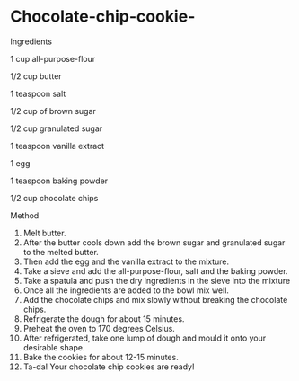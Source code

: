 # Chocolate-chip-cookie-

Ingredients



1 cup all-purpose-flour

1/2 cup butter

1 teaspoon salt

1/2 cup of brown sugar

1/2 cup granulated sugar

1 teaspoon vanilla extract

1 egg

1 teaspoon baking powder

1/2 cup chocolate chips



Method

1. Melt butter.
2. After the butter cools down add the brown sugar and granulated sugar to the melted butter. 
3. Then add the egg and the vanilla extract to the mixture.
4. Take a sieve and add the all-purpose-flour, salt and the baking powder.
5. Take a spatula and push the dry ingredients in the sieve into the  mixture
6. Once all the ingredients are added to the bowl mix well.
7. Add the chocolate chips and mix slowly without breaking the chocolate chips.
8. Refrigerate the dough for about 15 minutes.
9. Preheat the oven to 170 degrees Celsius.
10. After refrigerated, take one lump of dough and mould it onto your desirable shape.
11. Bake the cookies for about 12-15 minutes.
12. Ta-da! Your chocolate chip cookies are ready!




